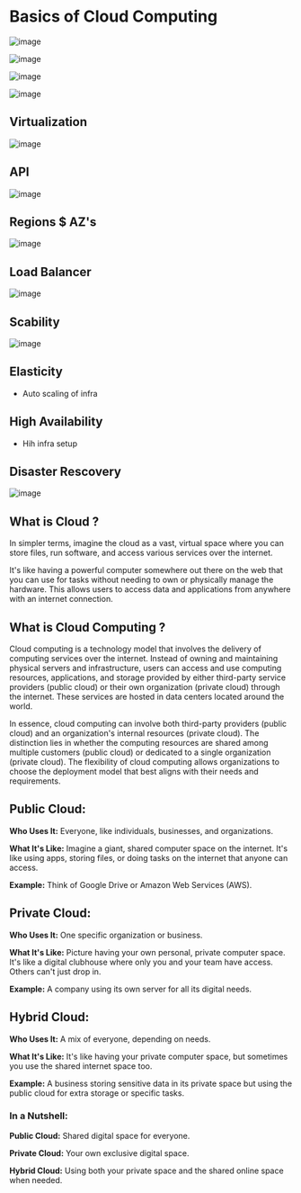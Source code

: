 # Basics of Cloud Computing

![image](https://github.com/pavankumar0077/Azure-zero-to-hero/assets/40380941/d4fff868-aea7-45bc-8849-10371f966564)

![image](https://github.com/pavankumar0077/Azure-zero-to-hero/assets/40380941/f5693cc6-620a-4acb-a76e-4002d518a1d2)

![image](https://github.com/pavankumar0077/Azure-zero-to-hero/assets/40380941/917a06bc-9a75-4bc7-9416-b516aa99ef66)

![image](https://github.com/pavankumar0077/Azure-zero-to-hero/assets/40380941/0ed6246f-68c7-4522-995f-fc8bb0e2e3e1)

## Virtualization
![image](https://github.com/pavankumar0077/Azure-zero-to-hero/assets/40380941/8800c9b5-b3df-435c-9e2f-6c217fca8a61)

## API
![image](https://github.com/pavankumar0077/Azure-zero-to-hero/assets/40380941/3354da7f-e7c2-42fc-90fa-d278011c81bb)

## Regions $ AZ's
![image](https://github.com/pavankumar0077/Azure-zero-to-hero/assets/40380941/5e5e21c9-7587-4484-9d5e-a01546bb76c7)

## Load Balancer
![image](https://github.com/pavankumar0077/Azure-zero-to-hero/assets/40380941/d1504649-f2cf-4b38-8071-99884356ca6c)

## Scability
![image](https://github.com/pavankumar0077/Azure-zero-to-hero/assets/40380941/797455e7-173f-4032-b65d-3bd3c457ce77)

## Elasticity
- Auto scaling of infra

## High Availability 
- Hih infra setup

## Disaster Rescovery
![image](https://github.com/pavankumar0077/Azure-zero-to-hero/assets/40380941/fa9b4ee2-0e97-4a6e-97f5-c398f0a6a1d3)


## What is Cloud ?

In simpler terms, imagine the cloud as a vast, virtual space where you can store files, run software, and access various services over the internet. 

It's like having a powerful computer somewhere out there on the web that you can use for tasks without needing to own or physically manage the hardware. This allows users to access data and applications from anywhere with an internet connection.

## What is Cloud Computing ?

Cloud computing is a technology model that involves the delivery of computing services over the internet. Instead of owning and maintaining physical servers and infrastructure, users can access and use computing resources, applications, and storage provided by either third-party service providers (public cloud) or their own organization (private cloud) through the internet. These services are hosted in data centers located around the world.

In essence, cloud computing can involve both third-party providers (public cloud) and an organization's internal resources (private cloud). The distinction lies in whether the computing resources are shared among multiple customers (public cloud) or dedicated to a single organization (private cloud). The flexibility of cloud computing allows organizations to choose the deployment model that best aligns with their needs and requirements.

## Public Cloud:

**Who Uses It:** Everyone, like individuals, businesses, and organizations.

**What It's Like:** Imagine a giant, shared computer space on the internet. It's like using apps, storing files, or doing tasks on the internet that anyone can access.

**Example:** Think of Google Drive or Amazon Web Services (AWS).

## Private Cloud:

**Who Uses It:** One specific organization or business.

**What It's Like:** Picture having your own personal, private computer space. It's like a digital clubhouse where only you and your team have access. Others can't just drop in.

**Example:** A company using its own server for all its digital needs.

## Hybrid Cloud:

**Who Uses It:** A mix of everyone, depending on needs.

**What It's Like:** It's like having your private computer space, but sometimes you use the shared internet space too. 

**Example:** A business storing sensitive data in its private space but using the public cloud for extra storage or specific tasks.

### In a Nutshell:

**Public Cloud:** Shared digital space for everyone.

**Private Cloud:** Your own exclusive digital space.

**Hybrid Cloud:** Using both your private space and the shared online space when needed.
